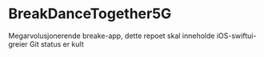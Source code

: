 # BreakDanceTogether5G
Megarvolusjonerende breake-app, dette repoet skal inneholde iOS-swiftui-greier
Git status er kult
